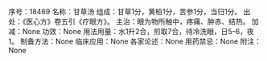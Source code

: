 序号：18469
名称：甘草汤
组成：甘草1分，黄柏1分，苦参1分，当归1分。
出处：《医心方》卷五引《疗眼方》。
主治：眼为物所触中，疼痛、肿赤、结热。
加减：None
功效：None
用法用量：水1升2合，煎取7合，待冷洗眼，日5-6，夜1。
制备方法：None
临床应用：None
各家论述：None
用药禁忌：None
附注：None
